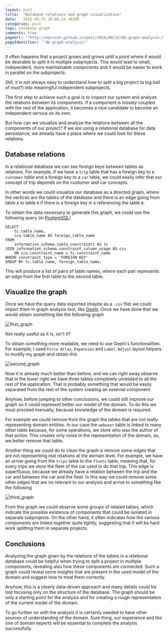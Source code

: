 ```yaml
---
layout: post
title:  "Database relations and graph visualization"
date:   2016-09-15 10:06:34 +0200
categories: post
tags: database graph
comments: true
pageUrl: '"http://marcosh.github.io/post/2016/09/15/db-graph-analysis.html"'
pageIdentifier: '"db-graph-analysis"'
---
```


It often happens that a project grows and grows until a point where it would be desirable to split it in multiple subprojects. This would lead to small, independent, more maintainable components and it would be easier to work in parallel on the subprojects.

Still, it is not always easy to understand how to split a big project (a big ball of mud?) into meaningful independent subprojects.

The first step to achieve such a goal is to inspect our system and analyze the relations between its components. If a component is loosely coupled with the rest of the application, it becomes a nice candidate to become an independent service on its own.

But how can we visualize and analyze the relations between all the components of our project? If we are using a relational database for data persistance, we already have a place where we could look for these relations.

## Database relations

In a relational database we can see foreign keys between tables as relations. For example, if we have a `trip` table that has a foreign key to a `customer` table and a foreign key to a `car` table, we could easily infer that our concept of trip depends on the customer and car concepts.

In other words we could visualize our database as a directed graph, where the vertices are the tables of the database and there is an edge going from table `A` to table `B` if there is a foreign key in `A` referencing the table `B`.

To obtain the data necessary to generate this graph, we could use the following query (in [PostgreSQL](https://www.postgresql.org/))

    SELECT
        tc.table_name,
        ccu.table_name AS foreign_table_name
    FROM
        information_schema.table_constraints AS tc
    JOIN information_schema.constraint_column_usage AS ccu
        ON ccu.constraint_name = tc.constraint_name
    WHERE constraint_type = 'FOREIGN KEY'
    GROUP BY tc.table_name, foreign_table_name;

This will produce a list of pairs of table names, where each pair represents an edge from the first table to the second table.

## Visualize the graph

Once we have the query data exported (maybe as a `.csv` file) we could import them in graph analysis tool, like [Gephi](https://gephi.org/). Once we have done that we would obtain something like the following graph

![first_graph]({{site.url}}/img/first.png)

Not really useful as it is, isn't it?

To obtain something more readable, we need to use Gephi's functionalities. For example, I used `Force Atlas`, `Expansion` and `Label Adjust` layout helpers to modify my graph and obtain this

![second_graph]({{site.url}}/img/second.png)

Now it is already much better than before, and we can right away observe that in the lower right we have three tables completely unrelated to all the rest of the application. That is probably something that would be easily separated from the rest of the system creating an external component.

Anyhow, before jumping to other conclusions, we could still improve our graph so it could represent better our model of the domain. To do this we must proceed manually, because knowledge of the domain is required.

For example we could remove from the graph the tables that are not really representing domain entities. In our case the `webuser` table is linked to many other table because, for some operations, we store who was the author of that action. This creates only noise in the representation of the domain, so, we better remove that table.

Another thing we could do to clean the graph is remove some edges that are not representing real relations at the domain level. For example, we have an arrow going from the `trips` table to the `fleets` table, meaning that, for every trips we store the fleet of the car used to do that trip. This edge is superfluous, because we already have a relation between the trip and the car and between the car and the fleet. In this way we could remove some other edges that are no relevant to our analysis and arrive to something like the following

![third_graph]({{site.url}}/img/third.png)

From this graph we could observe some groups of related tables, which indicate the possible existence of components that could be isolated in separate subprojects. On the other hand, it often indicates how the various components are linked together quite tightly, suggesting that it will be hard work splitting them in separate projects.

## Conclusions

Analyzing the graph given by the relations of the tables in a relational database could be helpful when trying to split a project in multiple components, revealing also how these components are connected. Such a graph could reveal some insights that are present in the used model of the domain and suggest how to treat them correctly.

Anyhow, this is a clearly data-driven approach and many details could be lost focusing only on the structure of the database. The graph should be only a starting point for the analysis and for creating a rough representation of the current model of the domain.

To go further on with the analysis it is certainly needed to have other sources of understanding of the domain. Sure thing, our experience and the one of domain experts will be essential to complete the analysis successfully.